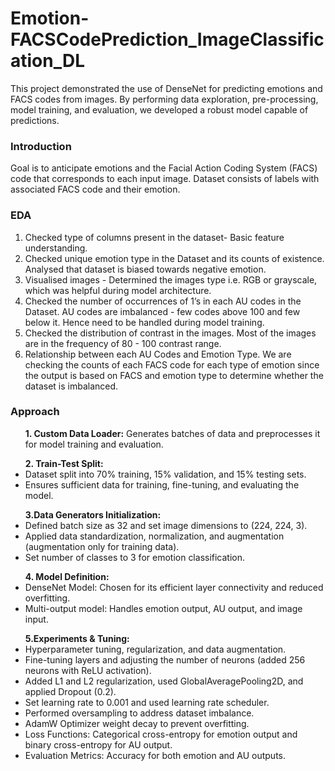 # Emotion-FACSCodePrediction_ImageClassification_DL
This project demonstrated the use of DenseNet for predicting emotions and FACS codes from images. By performing data exploration, pre-processing, model training, and evaluation, we developed a robust model capable of predictions. 
### Introduction 
Goal is to anticipate emotions and the Facial Action Coding System (FACS) code that corresponds to each input image. Dataset consists of labels with associated FACS code and their emotion. 
### EDA

1. Checked type of columns present in the dataset- Basic feature understanding.<br/>
2. Checked unique emotion type in the Dataset and its counts of existence. Analysed that dataset is biased towards negative emotion.<br/>
3. Visualised images - Determined the images type i.e.  RGB or grayscale, which was helpful during model architecture.<br/>
4. Checked the number of occurrences of 1’s in each AU codes in the Dataset.  AU codes are imbalanced - few codes above 100 and few below it. Hence need to be handled during model training.<br/>
5. Checked the distribution of contrast in the images. Most of the images are in the frequency of 80 - 100 contrast range.<br/>
6. Relationship between each AU Codes and Emotion Type. We are checking the counts of each FACS code for each type of emotion since the output is based on FACS and emotion type to determine whether the dataset is imbalanced.<br/>

### Approach
<ul><b>1. Custom Data Loader:</b> Generates batches of data and preprocesses it for model training and evaluation.</ul>

<ul><b>2. Train-Test Split:</b>
<li>Dataset split into 70% training, 15% validation, and 15% testing sets.</li>
<li>Ensures sufficient data for training, fine-tuning, and evaluating the model.</li>
</ul>

<ul><b>3.Data Generators Initialization:</b>
<li>Defined batch size as 32 and set image dimensions to (224, 224, 3).</li>
<li>Applied data standardization, normalization, and augmentation (augmentation only for training data).</li>
<li>Set number of classes to 3 for emotion classification.</li>
</ul>

<ul><b>4. Model Definition:</b>
<li>DenseNet Model: Chosen for its efficient layer connectivity and reduced overfitting.</li>
<li>Multi-output model: Handles emotion output, AU output, and image input.</li>
</ul>


<ul><b>5.Experiments & Tuning:</b>
<li>Hyperparameter tuning, regularization, and data augmentation.</li>
<li>Fine-tuning layers and adjusting the number of neurons (added 256 neurons with ReLU activation).</li>
<li>Added L1 and L2 regularization, used GlobalAveragePooling2D, and applied Dropout (0.2).</li>
<li>Set learning rate to 0.001 and used learning rate scheduler.</li>
<li>Performed oversampling to address dataset imbalance.</li>
<li>AdamW Optimizer weight decay to prevent overfitting.</li>
<li>Loss Functions: Categorical cross-entropy for emotion output and binary cross-entropy for AU output.</li>

<li>Evaluation Metrics: Accuracy for both emotion and AU outputs.</li>
</ul>
